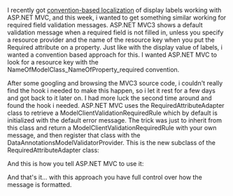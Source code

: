 I recently got <a href="http://davybrion.com/blog/2011/03/convention-based-localization-with-asp-net-mvc/">convention-based localization</a> of display labels working with ASP.NET MVC, and this week, i wanted to get something similar working for required field validation messages.  ASP.NET MVC3 shows a default validation message when a required field is not filled in, unless you specify a resource provider and the name of the resource key when you put the Required attribute on a property.  Just like with the display value of labels, i wanted a convention based approach for this.  I wanted ASP.NET MVC to look for a resource key with the NameOfModelClass_NameOfProperty_required convention.

After some googling and browsing the MVC3 source code, i couldn't really find the hook i needed to make this happen, so i let it rest for a few days and got back to it later on.  I had more luck the second time around and found the hook i needed.  ASP.NET MVC uses the RequiredAttributeAdapter class to retrieve a ModelClientValidationRequiredRule which by default is initialized with the default error message.  The trick was just to inherit from this class and return a ModelClientValidationRequiredRule with your own message, and then register that class with the DataAnnotationsModelValidatorProvider.  This is the new subclass of the RequiredAttributeAdapter class:

<script src="https://gist.github.com/3728776.js?file=s1.cs"></script>

And this is how you tell ASP.NET MVC to use it:

<script src="https://gist.github.com/3728776.js?file=s2.cs"></script>

And that's it... with this approach you have full control over how the message is formatted.